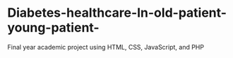 # Diabetes-healthcare-In-old-patient-young-patient-
Final year academic project using HTML, CSS, JavaScript, and PHP
